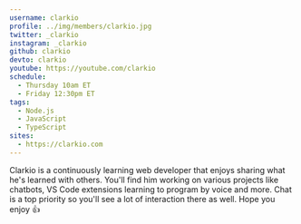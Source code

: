 ```yaml
---
username: clarkio
profile: ../img/members/clarkio.jpg
twitter: _clarkio
instagram: _clarkio
github: clarkio
devto: clarkio
youtube: https://youtube.com/clarkio
schedule:
  - Thursday 10am ET
  - Friday 12:30pm ET
tags:
  - Node.js
  - JavaScript
  - TypeScript
sites:
  - https://clarkio.com
---
```


Clarkio is a continuously learning web developer that enjoys sharing what he's learned with others. You'll find him working on various projects like chatbots, VS Code extensions learning to program by voice and more. Chat is a top priority so you'll see a lot of interaction there as well. Hope you enjoy 👍
